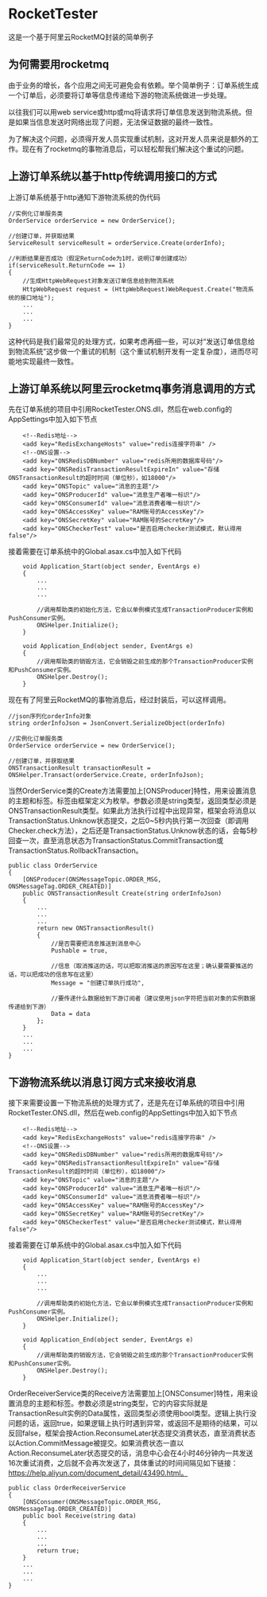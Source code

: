 # RocketTester
这是一个基于阿里云RocketMQ封装的简单例子
## 为何需要用rocketmq
由于业务的增长，各个应用之间无可避免会有依赖。举个简单例子：订单系统生成一个订单后，必须要将订单等信息传递给下游的物流系统做进一步处理。

以往我们可以用web service或http或mq将请求将订单信息发送到物流系统。但是如果当信息发送时网络出现了问题，无法保证数据的最终一致性。

为了解决这个问题，必须得开发人员实现重试机制，这对开发人员来说是额外的工作。现在有了rocketmq的事物消息后，可以轻松帮我们解决这个重试的问题。

## 上游订单系统以基于http传统调用接口的方式
上游订单系统基于http通知下游物流系统的伪代码
```
//实例化订单服务类
OrderService orderService = new OrderService();

//创建订单，并获取结果
ServiceResult serviceResult = orderService.Create(orderInfo);

//判断结果是否成功（假定ReturnCode为1时，说明订单创建成功）
if(serviceResult.ReturnCode == 1)
{
    //生成HttpWebRequest对象发送订单信息给到物流系统
    HttpWebRequest request = (HttpWebRequest)WebRequest.Create("物流系统的接口地址");
    ...
    ...
    ...
}

```
这种代码是我们最常见的处理方式，如果考虑再细一些，可以对“发送订单信息给到物流系统”这步做一个重试的机制（这个重试机制开发有一定复杂度），进而尽可能地实现最终一致性。

## 上游订单系统以阿里云rocketmq事务消息调用的方式
先在订单系统的项目中引用RocketTester.ONS.dll，然后在web.config的AppSettings中加入如下节点
```
    <!--Redis地址-->
    <add key="RedisExchangeHosts" value="redis连接字符串" />
    <!--ONS设置-->
    <add key="ONSRedisDBNumber" value="redis所用的数据库号码"/>
    <add key="ONSRedisTransactionResultExpireIn" value="存储ONSTransactionResult的超时时间（单位秒），如18000"/>
    <add key="ONSTopic" value="消息的主题"/>
    <add key="ONSProducerId" value="消息生产者唯一标识"/>
    <add key="ONSConsumerId" value="消息消费者唯一标识"/>
    <add key="ONSAccessKey" value="RAM账号的AccessKey"/>
    <add key="ONSSecretKey" value="RAM账号的SecretKey"/>
    <add key="ONSCheckerTest" value="是否启用checker测试模式，默认得用false"/>
```

接着需要在订单系统中的Global.asax.cs中加入如下代码
```
    void Application_Start(object sender, EventArgs e)
    {
        ...
        ...
        ...
        
        //调用帮助类的初始化方法，它会以单例模式生成TransactionProducer实例和PushConsumer实例。
        ONSHelper.Initialize();
    }
    
    void Application_End(object sender, EventArgs e)
    {
        //调用帮助类的销毁方法，它会销毁之前生成的那个TransactionProducer实例和PushConsumer实例。
        ONSHelper.Destroy();
    }
```

现在有了阿里云RocketMQ的事物消息后，经过封装后，可以这样调用。
```
//json序列化orderInfo对象
string orderInfoJson = JsonConvert.SerializeObject(orderInfo)

//实例化订单服务类
OrderService orderService = new OrderService();

//创建订单，并获取结果
ONSTransactionResult transactionResult = ONSHelper.Transact(orderService.Create, orderInfoJson);
```

当然OrderService类的Create方法需要加上[ONSProducer]特性，用来设置消息的主题和标签。标签由框架定义为枚举。参数必须是string类型，返回类型必须是ONSTransactionResult类型。如果此方法执行过程中出现异常，框架会将消息以TransactionStatus.Unknow状态提交，之后0~5秒内执行第一次回查（即调用Checker.check方法），之后还是TransactionStatus.Unknow状态的话，会每5秒回查一次，直至消息状态为TransactionStatus.CommitTransaction或TransactionStatus.RollbackTransaction。
```
public class OrderService
{
    [ONSProducer(ONSMessageTopic.ORDER_MSG, ONSMessageTag.ORDER_CREATED)]
    public ONSTransactionResult Create(string orderInfoJson)
    {
        ...
        ...
        ...
        return new ONSTransactionResult()
        {
            //是否需要把消息推送到消息中心
            Pushable = true,
            
            //信息（取消推送的话，可以把取消推送的原因写在这里；确认要需要推送的话，可以把成功的信息写在这里）
            Message = "创建订单执行成功",
            
            //要传递什么数据给到下游订阅者（建议使用json字符把当前对象的实例数据传递给到下游）
            Data = data
        };
    }
    ...
    ...
    ...
}
```


## 下游物流系统以消息订阅方式来接收消息
接下来需要设置一下物流系统的处理方式了，还是先在订单系统的项目中引用RocketTester.ONS.dll，然后在web.config的AppSettings中加入如下节点
```
    <!--Redis地址-->
    <add key="RedisExchangeHosts" value="redis连接字符串" />
    <!--ONS设置-->
    <add key="ONSRedisDBNumber" value="redis所用的数据库号码"/>
    <add key="ONSRedisTransactionResultExpireIn" value="存储TransactionResult的超时时间（单位秒），如18000"/>
    <add key="ONSTopic" value="消息的主题"/>
    <add key="ONSProducerId" value="消息生产者唯一标识"/>
    <add key="ONSConsumerId" value="消息消费者唯一标识"/>
    <add key="ONSAccessKey" value="RAM账号的AccessKey"/>
    <add key="ONSSecretKey" value="RAM账号的SecretKey"/>
    <add key="ONSCheckerTest" value="是否启用checker测试模式，默认得用false"/>
```

接着需要在订单系统中的Global.asax.cs中加入如下代码
```
    void Application_Start(object sender, EventArgs e)
    {
        ...
        ...
        ...
        
        //调用帮助类的初始化方法，它会以单例模式生成TransactionProducer实例和PushConsumer实例。
        ONSHelper.Initialize();
    }
    
    void Application_End(object sender, EventArgs e)
    {
        //调用帮助类的销毁方法，它会销毁之前生成的那个TransactionProducer实例和PushConsumer实例。
        ONSHelper.Destroy();
    }
```

OrderReceiverService类的Receive方法需要加上[ONSConsumer]特性，用来设置消息的主题和标签。参数必须是string类型，它的内容实际就是TransactionResult实例的Data属性，返回类型必须使用bool类型。逻辑上执行没问题的话，返回true，如果逻辑上执行时遇到异常，或返回不是期待的结果，可以反回false，框架会按Action.ReconsumeLater状态提交消费状态，直至消费状态以Action.CommitMessage被提交。如果消费状态一直以Action.ReconsumeLater状态提交的话，消息中心会在4小时46分钟内一共发送16次重试消费，之后就不会再次发送了，具体重试的时间间隔见如下链接：https://help.aliyun.com/document_detail/43490.html。
```
public class OrderReceiverService
{
    [ONSConsumer(ONSMessageTopic.ORDER_MSG, ONSMessageTag.ORDER_CREATED)]
    public bool Receive(string data)
    {
        ...
        ...
        ...
        return true;
    }
    ...
    ...
    ...
}
```
